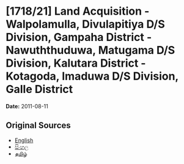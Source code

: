# [1718/21] Land Acquisition - Walpolamulla, Divulapitiya D/S Division, Gampaha District - Nawuththuduwa, Matugama D/S Division, Kalutara District - Kotagoda, Imaduwa D/S Division, Galle District

**Date:** 2011-08-11

## Original Sources

- [English](https://documents.gov.lk/view/extra-gazettes/2011/8/1718-21_E.pdf)
- [සිංහල](https://documents.gov.lk/view/extra-gazettes/2011/8/1718-21_S.pdf)
- [தமிழ்](https://documents.gov.lk/view/extra-gazettes/2011/8/1718-21_T.pdf)
